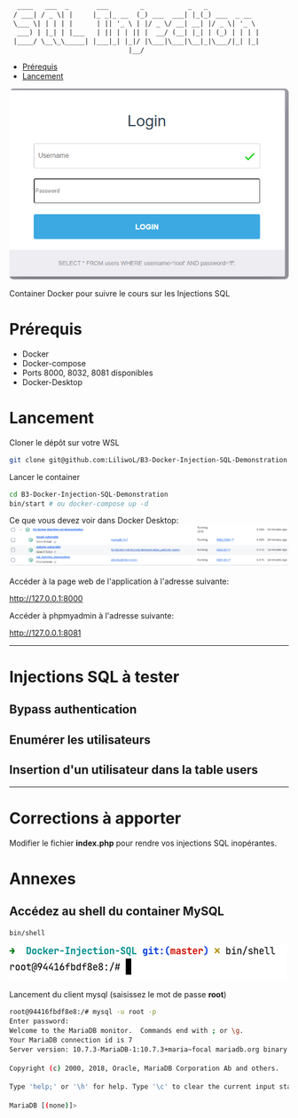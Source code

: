 ```
  ____   ___  _       ___        _           _   _             
 / ___| / _ \| |     |_ _|_ __  (_) ___  ___| |_(_) ___  _ __  
 \___ \| | | | |      | || '_ \ | |/ _ \/ __| __| |/ _ \| '_ \ 
  ___) | |_| | |___   | || | | || |  __/ (__| |_| | (_) | | | |
 |____/ \__\_\_____| |___|_| |_|/ |\___|\___|\__|_|\___/|_| |_|
                              |__/                             
```

<!-- TOC -->
* [Prérequis](#prérequis)
* [Lancement](#lancement)
<!-- TOC -->

![](readme_docs/287167c6.png)

Container Docker pour suivre le cours sur les Injections SQL

# Prérequis

* Docker
* Docker-compose
* Ports 8000, 8032, 8081 disponibles
* Docker-Desktop

# Lancement

Cloner le dépôt sur votre WSL

```bash
git clone git@github.com:LiliwoL/B3-Docker-Injection-SQL-Demonstration.git
```

Lancer le container

```bash
cd B3-Docker-Injection-SQL-Demonstration
bin/start # ou docker-compose up -d
```

Ce que vous devez voir dans Docker Desktop:
![](.README_images/16ca2b3c.png)


Accéder à la page web de l'application à l'adresse suivante:

http://127.0.0.1:8000

Accéder à phpmyadmin à l'adresse suivante:

http://127.0.0.1:8081

---

# Injections SQL à tester

## Bypass authentication

## Enumérer les utilisateurs

## Insertion d'un utilisateur dans la table users

---

# Corrections à apporter

Modifier le fichier **index.php** pour rendre vos injections SQL inopérantes.

# Annexes

## Accédez au shell du container MySQL

```bash
bin/shell
```

![](readme_docs/d0107619.png)

Lancement du client mysql (saisissez le mot de passe **root**)

```bash
root@94416fbdf8e8:/# mysql -u root -p
Enter password: 
Welcome to the MariaDB monitor.  Commands end with ; or \g.
Your MariaDB connection id is 7
Server version: 10.7.3-MariaDB-1:10.7.3+maria~focal mariadb.org binary distribution

Copyright (c) 2000, 2018, Oracle, MariaDB Corporation Ab and others.

Type 'help;' or '\h' for help. Type '\c' to clear the current input statement.

MariaDB [(none)]> 
```

